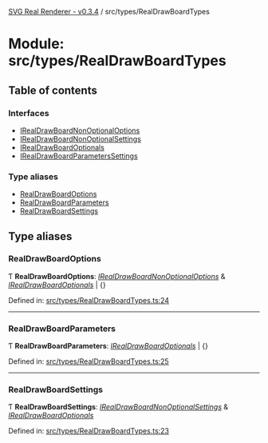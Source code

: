 [SVG Real Renderer - v0.3.4](../docs.md) / src/types/RealDrawBoardTypes

# Module: src/types/RealDrawBoardTypes

## Table of contents

### Interfaces

- [IRealDrawBoardNonOptionalOptions](../interfaces/src_types_realdrawboardtypes.irealdrawboardnonoptionaloptions.md)
- [IRealDrawBoardNonOptionalSettings](../interfaces/src_types_realdrawboardtypes.irealdrawboardnonoptionalsettings.md)
- [IRealDrawBoardOptionals](../interfaces/src_types_realdrawboardtypes.irealdrawboardoptionals.md)
- [IRealDrawBoardParametersSettings](../interfaces/src_types_realdrawboardtypes.irealdrawboardparameterssettings.md)

### Type aliases

- [RealDrawBoardOptions](src_types_realdrawboardtypes.md#realdrawboardoptions)
- [RealDrawBoardParameters](src_types_realdrawboardtypes.md#realdrawboardparameters)
- [RealDrawBoardSettings](src_types_realdrawboardtypes.md#realdrawboardsettings)

## Type aliases

### RealDrawBoardOptions

Ƭ **RealDrawBoardOptions**: [*IRealDrawBoardNonOptionalOptions*](../interfaces/src_types_realdrawboardtypes.irealdrawboardnonoptionaloptions.md) & [*IRealDrawBoardOptionals*](../interfaces/src_types_realdrawboardtypes.irealdrawboardoptionals.md) \| {}

Defined in: [src/types/RealDrawBoardTypes.ts:24](https://github.com/HarshKhandeparkar/svg-real-renderer/blob/449f651/src/types/RealDrawBoardTypes.ts#L24)

___

### RealDrawBoardParameters

Ƭ **RealDrawBoardParameters**: [*IRealDrawBoardOptionals*](../interfaces/src_types_realdrawboardtypes.irealdrawboardoptionals.md) \| {}

Defined in: [src/types/RealDrawBoardTypes.ts:25](https://github.com/HarshKhandeparkar/svg-real-renderer/blob/449f651/src/types/RealDrawBoardTypes.ts#L25)

___

### RealDrawBoardSettings

Ƭ **RealDrawBoardSettings**: [*IRealDrawBoardNonOptionalSettings*](../interfaces/src_types_realdrawboardtypes.irealdrawboardnonoptionalsettings.md) & [*IRealDrawBoardOptionals*](../interfaces/src_types_realdrawboardtypes.irealdrawboardoptionals.md)

Defined in: [src/types/RealDrawBoardTypes.ts:23](https://github.com/HarshKhandeparkar/svg-real-renderer/blob/449f651/src/types/RealDrawBoardTypes.ts#L23)
